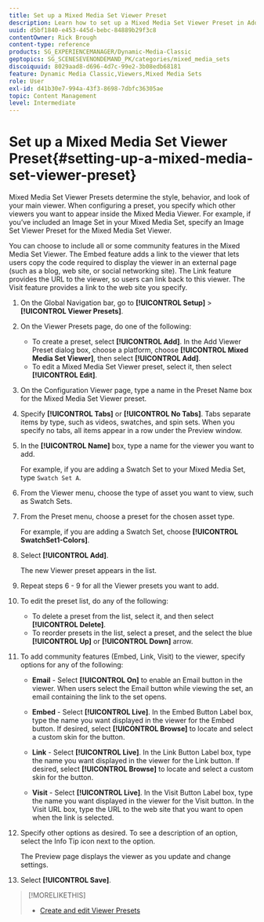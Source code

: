 ```yaml
---
title: Set up a Mixed Media Set Viewer Preset
description: Learn how to set up a Mixed Media Set Viewer Preset in Adobe Dynamic Media Classic.
uuid: d5bf1840-e453-445d-bebc-84889b29f3c8
contentOwner: Rick Brough
content-type: reference
products: SG_EXPERIENCEMANAGER/Dynamic-Media-Classic
geptopics: SG_SCENESEVENONDEMAND_PK/categories/mixed_media_sets
discoiquuid: 8029aad8-d696-4d7c-99e2-3b08edb68181
feature: Dynamic Media Classic,Viewers,Mixed Media Sets
role: User
exl-id: d41b30e7-994a-43f3-8698-7dbfc36305ae
topic: Content Management
level: Intermediate
---
```

# Set up a Mixed Media Set Viewer Preset{#setting-up-a-mixed-media-set-viewer-preset}

Mixed Media Set Viewer Presets determine the style, behavior, and look of your main viewer. When configuring a preset, you specify which other viewers you want to appear inside the Mixed Media Viewer. For example, if you’ve included an Image Set in your Mixed Media Set, specify an Image Set Viewer Preset for the Mixed Media Set Viewer.

You can choose to include all or some community features in the Mixed Media Set Viewer. The Embed feature adds a link to the viewer that lets users copy the code required to display the viewer in an external page (such as a blog, web site, or social networking site). The Link feature provides the URL to the viewer, so users can link back to this viewer. The Visit feature provides a link to the web site you specify.

1. On the Global Navigation bar, go to **[!UICONTROL Setup]** > **[!UICONTROL Viewer Presets]**.
1. On the Viewer Presets page, do one of the following:

    * To create a preset, select **[!UICONTROL Add]**. In the Add Viewer Preset dialog box, choose a platform, choose **[!UICONTROL Mixed Media Set Viewer]**, then select **[!UICONTROL Add]**.
    * To edit a Mixed Media Set Viewer preset, select it, then select **[!UICONTROL Edit]**.

1. On the Configuration Viewer page, type a name in the Preset Name box for the Mixed Media Set Viewer preset.
1. Specify **[!UICONTROL Tabs]** or **[!UICONTROL No Tabs]**. Tabs separate items by type, such as videos, swatches, and spin sets. When you specify no tabs, all items appear in a row under the Preview window.
1. In the **[!UICONTROL Name]** box, type a name for the viewer you want to add.

   For example, if you are adding a Swatch Set to your Mixed Media Set, type `Swatch Set A`.

1. From the Viewer menu, choose the type of asset you want to view, such as Swatch Sets. 
1. From the Preset menu, choose a preset for the chosen asset type.

   For example, if you are adding a Swatch Set, choose **[!UICONTROL SwatchSet1-Colors]**.

1. Select **[!UICONTROL Add]**.

   The new Viewer preset appears in the list.

1. Repeat steps 6 - 9 for all the Viewer presets you want to add.
1. To edit the preset list, do any of the following:

    * To delete a preset from the list, select it, and then select **[!UICONTROL Delete]**.
    * To reorder presets in the list, select a preset, and the select the blue **[!UICONTROL Up]** or **[!UICONTROL Down]** arrow.

1. To add community features (Embed, Link, Visit) to the viewer, specify options for any of the following:

   * **Email** - Select **[!UICONTROL On]** to enable an Email button in the viewer. When users select the Email button while viewing the set, an email containing the link to the set opens.

   * **Embed** - Select **[!UICONTROL Live]**. In the Embed Button Label box, type the name you want displayed in the viewer for the Embed button. If desired, select **[!UICONTROL Browse]** to locate and select a custom skin for the button.

   * **Link** - Select **[!UICONTROL Live]**. In the Link Button Label box, type the name you want displayed in the viewer for the Link button. If desired, select **[!UICONTROL Browse]** to locate and select a custom skin for the button.

   * **Visit** - Select **[!UICONTROL Live]**. In the Visit Button Label box, type the name you want displayed in the viewer for the Visit button. In the Visit URL box, type the URL to the web site that you want to open when the link is selected.

1. Specify other options as desired. To see a description of an option, select the Info Tip icon next to the option.

   The Preview page displays the viewer as you update and change settings.

1. Select **[!UICONTROL Save]**.

>[!MORELIKETHIS]
>
>* [Create and edit Viewer Presets](application-setup.md#adding_and_editing_viewer_presets)

